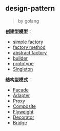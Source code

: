 ## design-pattern

> by golang

**创建型模型**：

- [simple factory](./01_simple_factory)
- [factory method](./02_factory_method)
- [abstract factory](./03_abstract_factory)
- [builder](./04_builder)
- [prototype](./05_prototype)
- [Singleton](./06_singleton)

**结构型模式**：

- [Facade](./07_facade)
- [Adapter](./08_adapter)
- [Proxy](./09_proxy)
- [Composite](./10_composite)
- [Flyweight](./11_flyweight)
- [Decorator](./12_decorator)
- [Bridge](./13_bridge)